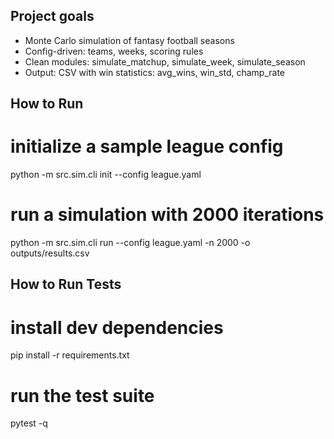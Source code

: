 ## Project goals
- Monte Carlo simulation of fantasy football seasons
- Config-driven: teams, weeks, scoring rules
- Clean modules: simulate_matchup, simulate_week, simulate_season
- Output: CSV with win statistics: avg_wins, win_std, champ_rate

## How to Run
# initialize a sample league config
python -m src.sim.cli init --config league.yaml

# run a simulation with 2000 iterations
python -m src.sim.cli run --config league.yaml -n 2000 -o outputs/results.csv

## How to Run Tests
# install dev dependencies
pip install -r requirements.txt

# run the test suite
pytest -q